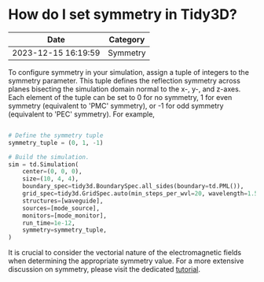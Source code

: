 # How do I set symmetry in Tidy3D?

| Date       | Category    |
|------------|-------------|
| 2023-12-15 16:19:59 | Symmetry |


To configure symmetry in your simulation, assign a tuple of integers to the symmetry parameter. This tuple defines the reflection symmetry across planes bisecting the simulation domain normal to the x-, y-, and z-axes. Each element of the tuple can be set to 0 for no symmetry, 1 for even symmetry (equivalent to 'PMC' symmetry), or -1 for odd symmetry (equivalent to 'PEC' symmetry). For example,



```python

# Define the symmetry tuple
symmetry_tuple = (0, 1, -1)

# Build the simulation.
sim = td.Simulation(
    center=(0, 0, 0),
    size=(10, 4, 4),
    boundary_spec=tidy3d.BoundarySpec.all_sides(boundary=td.PML()),
    grid_spec=tidy3d.GridSpec.auto(min_steps_per_wvl=20, wavelength=1.55),
    structures=[waveguide],
    sources=[mode_source],
    monitors=[mode_monitor],
    run_time=1e-12,
    symmetry=symmetry_tuple,
)

```



It is crucial to consider the vectorial nature of the electromagnetic fields when determining the appropriate symmetry value. For a more extensive discussion on symmetry, please visit the dedicated [tutorial](https://www.flexcompute.com/tidy3d/examples/notebooks/Symmetry/).